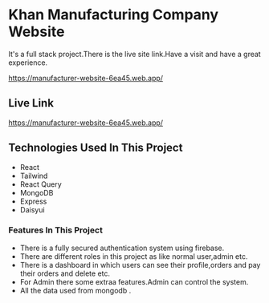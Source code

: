 # Khan Manufacturing Company Website

It's a full stack project.There is the live site link.Have a visit and have a great experience.

https://manufacturer-website-6ea45.web.app/

## Live Link 
https://manufacturer-website-6ea45.web.app/

## Technologies Used In This Project

-  React
-  Tailwind
-  React Query
-  MongoDB
-  Express
-  Daisyui

### Features In This Project

-  There is a fully secured authentication system using firebase.
-  There are different roles in this project as like normal user,admin etc.
-  There is a dashboard in which users can see their profile,orders and pay their orders and delete etc.
-  For Admin there some extraa features.Admin can control the system.
-  All the data used from mongodb .
